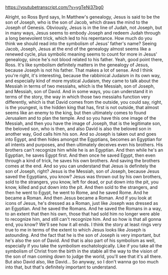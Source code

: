 https://youtubetranscript.com/?v=ygTeNi37bg0

 Alright, so Ross Byrd says, In Matthew's genealogy, Jesus is said to be the son of Joseph, who is the son of Jacob, which draws the mind to the Joseph of Genesis. Obviously, Jesus is in the line of Judah, not Joseph, but in many ways, Jesus seems to embody Joseph and redeem Judah through a long benevolent trick, which led to his repentance. How much do you think we should read into the symbolism of Jesus' father's name? Seeing Jacob, Joseph, Jesus at the end of the genealogy almost seems like a renewed cycle, plus symbolic meaning seems to count for more in Jesus' genealogy, since he's not blood related to his father. Yeah, good point there, Ross. It's like symbolism definitely matters in the genealogy of Jesus, because Joseph is not his father. That makes a lot of sense. And I think you're right, it's interesting, because the rabbinical Judaism in its own way, and especially kind of more mystical Judaism, they came to talk about the Messiah in terms of two messiahs, which is the Messiah, son of Joseph, and Messiah, son of David. And in some ways, you can understand it in terms of the story, the way in which those two messiahs function very differently, which is that David comes from the outside, you could say, right, is the youngest, is the hidden king that has, first is not outside, that almost seems like an enemy to the king, but then ultimately comes to found Jerusalem and to plan the temple. And so you have this one image of the Messiah, and then you have the image of Joseph, that is the legitimate son, the beloved son, who is then, and also David is also the beloved son in another way, God calls him his son. And so Joseph is taken out and goes into Egypt, and then hides amongst the Egyptians, becomes an Egyptian for all intents and purposes, and then ultimately deceives even his brothers. His brothers can't recognize him while he is an Egyptian. And then while he's an Egyptian, he saves Egypt first. And then once he saved Egypt, then even through a kind of trick, he saves his own brothers. And saving the brothers comes at the end. And so you can understand that Jesus is definitely the son of Joseph, right? Jesus is the Messiah, son of Joseph, because Jesus saved the Egyptians, you know? Jesus was thrown out by his own brothers, sold to the strangers, you know, left for dead, or put down into the pit, you know, killed and put down into the pit. And then sold to the strangers, and then he went to Egypt, he went to Rome, and he saved Rome. And he became a Roman. And then Jesus became a Roman. And if you look at icons of Jesus, he's dressed as a Roman, just like Joseph was dressed as an Egyptian. And he saved the Romans. And he saved the Romans in a way, to an extent that then his own, those that had sold him no longer were able to recognize him, and still can't recognize him. And so how is that all gonna end, you know? We'll see how it all ends. I think the story at least rings very true to me in terms of the extent to which Jesus looks like Joseph is astounding. And the fact that he is the son of Joseph is very important, but he's also the son of David. And that is also part of his symbolism as well, especially if you take the symbolism eschatologically. Like if you take all the symbolism of Christ from the birth in the stable all the way to the vision of the son of man coming down to judge the world, you'll see that it's all there. But also David also, like David... So anyway, so I don't wanna go too much into that, but that's definitely important to understand.